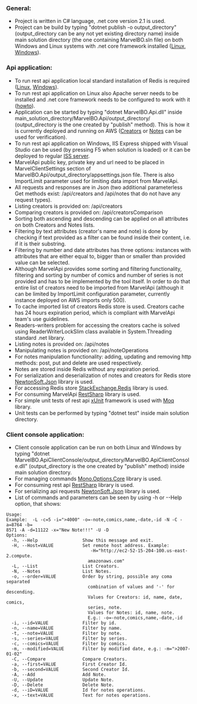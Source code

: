 ### General:

* Project is written in C# language, .net core version 2.1 is used.
* Project can be build by typing "dotnet publish -o output_directory" (output_directory can be any not yet existing directory name) inside main solution directory (the one containing MarvelBO.sln file) on both Windows and Linux systems with .net core framework installed ([Linux](https://docs.microsoft.com/en-us/dotnet/core/linux-prerequisites?tabs=netcore2x), [Windows](https://docs.microsoft.com/en-us/dotnet/core/windows-prerequisites?tabs=netcore2x)).



### Api application: 

* To run rest api application local standard installation of Redis is required ([Linux](https://redis.io/topics/quickstart), [Windows](https://github.com/ServiceStack/redis-windows)). 
* To run rest api application on Linux also Apache server needs to be installed and .net core framework needs to be configured to work with it ([howto](https://docs.microsoft.com/en-us/aspnet/core/host-and-deploy/linux-apache?view=aspnetcore-2.1)).
* Application can be started by typing "dotnet MarvelBO.Api.dll" inside main_solution_directory/MarvelBO.Api/output_directory/ (output_directory is the one created by "publish" method). This is how it is currently deployed and running on AWS ([Creators](http://ec2-52-15-204-100.us-east-2.compute.amazonaws.com/api/creators) or [Notes](http://ec2-52-15-204-100.us-east-2.compute.amazonaws.com/api/notes) can be used for verification). 
* To run rest api application on Windows, IIS Express shipped with Visual Studio can be used (by pressing F5 when solution is loaded) or it can be deployed to regular [ISS server](https://docs.microsoft.com/en-us/aspnet/core/host-and-deploy/iis/?view=aspnetcore-2.1). 
* MarvelApi public key, private key and url need to be placed in MarvelClientSettings section of MarvelBO.Api/output_directory/appsettings.json file. There is also ImportLimit parameter used for limiting data import from  MarvelApi.
* All requests and responses are in Json (two additional parameterless Get methods exist: /api/creators and /api/notes that do not have any request types). 
* Listing creators is provided on: /api/creators
* Comparing creators is provided on: /api/creatorsComparison
* Sorting both ascending and descending can be applied on all attributes on both Creators and Notes lists. 
* Filtering by text attributes (creator's name and note) is done by checking if text provided as a filter can be found inside their content, i.e. if it is their substring. 
* Filtering by number and date attributes has three options: instances with attributes that are either equal to, bigger than or smaller than provided value can be selected. 
* Although MarvelApi provides some sorting and filtering functionality, filtering and sorting by number of comics and number of series is not provided and has to be implemented by the tool itself. In order to do that entire list of creators need to be imported from MarvelApi (although it can be limited by ImportLimit configuration parameter, currently instance deployed on AWS imports only 500).
* To cache imported list of creators Redis store is used. Creators cache has 24 hours expiration period, which is compliant with MarvelApi team's use guidelines. 
* Readers-writers problem for accessing the creators cache is solved using ReaderWriterLockSlim class available in System.Threading standard .net library.
* Listing notes is provided on: /api/notes
* Manipulating notes is provided on: /api/noteOperations
* For notes manipulation functionality: adding, updating and removing http methods: post, put and delete are used respectively.
* Notes are stored inside Redis without any expiration period.
* For serialization and deserialization of notes and creators for Redis store [NewtonSoft.Json](https://www.newtonsoft.com/json) library is used.
* For accessing Redis store [StackExchange.Redis](https://stackexchange.github.io/StackExchange.Redis/) library is used.
* For consuming MarvelApi [RestSharp](http://restsharp.org/) library is used. 
* For simple unit tests of rest api [xUnit](https://xunit.github.io/) framework is used with [Moq](https://github.com/moq/moq) library. 
* Unit tests can be performed by typing "dotnet test" inside main solution directory.



### Client console application:

* Client console application can be run on both Linux and Windows by typing "dotnet MarvelBO.ApiClientConsole/output_directory/MarvelBO.ApiClientConsole.dll" (output_directory is the one created by "publish" method) inside main solution directory. 
* For managing commands [Mono.Options.Core](https://github.com/mParticle/Mono.Options.Core) library is used.
* For consuming rest api [RestSharp](http://restsharp.org/) library is used.
* For serializing api requests [NewtonSoft.Json](https://www.newtonsoft.com/json) library is used.
* List of commands and parameters can be seen by using -h or --Help option, that shows:

```
Usage:
Example:  -L -c=5 -i=">4000" -o=-note,comics,name,-date,-id -N -C -a=8764 -b=
8571 -A -d=11122 -x="New Note!!!" -U -D
Options:
  -h, --Help                 Show this message and exit.
  -H, --Host=VALUE           Set remote host address. Example:
                                -H="http://ec2-52-15-204-100.us-east-2.compute.
                               amazonaws.com"
  -L, --List                 List Creators.
  -N, --Notes                List Notes.
  -o, --order=VALUE          Order by string, possible any coma separated
                               combination of values and '-' for descending.
                               Values for Creators: id, name, date, comics,
                               series, note.
                               Values for Notes: id, name, note.
                               E.g.: -o=-note,comics,name,-date,-id
  -i, --id=VALUE             Filter by id.
  -n, --name=VALUE           Filter by name.
  -t, --note=VALUE           Filter by note.
  -s, --series=VALUE         Filter by series.
  -c, --comics=VALUE         Filter by comics.
  -m, --modified=VALUE       Filter by modified date, e.g.: -m=">2007-01-02"
  -C, --Compare              Compare Creators.
  -a, --first=VALUE          First Creator Id.
  -b, --second=VALUE         Second Creator Id.
  -A, --Add                  Add Note.
  -U, --Update               Update Note.
  -D, --Delete               Delete Note.
  -d, --iD=VALUE             Id for notes operations.
  -x, --text=VALUE           Text for notes operations.



```

